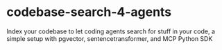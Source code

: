 # codebase-search-4-agents
Index your codebase to let coding agents search for stuff in your code, a simple setup with pgvector, sentencetransformer, and MCP Python SDK
